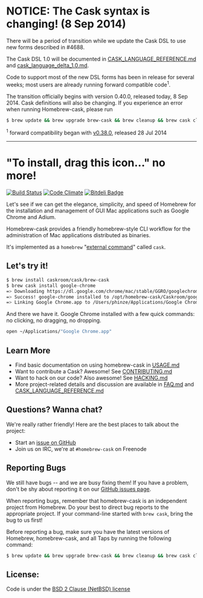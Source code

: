 # NOTICE: The Cask syntax is changing! (8 Sep 2014)

There will be a period of transition while we update the Cask DSL to use
new forms described in #4688.

The Cask DSL 1.0 will be documented in [CASK_LANGUAGE_REFERENCE.md](doc/CASK_LANGUAGE_REFERENCE.md)
and [cask_language_delta_1.0.md](doc/cask_language_delta_1.0.md).

Code to support most of the new DSL forms has been in release for several
weeks; most users are already running forward compatible code<sup>1</sup>.

The transition officially begins with version 0.40.0, released today, 8
Sep 2014.  Cask definitions will also be changing.  If you experience an
error when running Homebrew-cask, please run

```bash
$ brew update && brew upgrade brew-cask && brew cleanup && brew cask cleanup
```

<sup>1</sup> forward compatibility began with [v0.38.0](https://github.com/caskroom/homebrew-cask/releases/tag/v0.38.0), released 28 Jul 2014

---------------------------------------


# "To install, drag this icon..." no more!

[![Build Status](https://travis-ci.org/caskroom/homebrew-cask.png?branch=master)](https://travis-ci.org/caskroom/homebrew-cask)
[![Code Climate](https://codeclimate.com/github/caskroom/homebrew-cask.png)](https://codeclimate.com/github/caskroom/homebrew-cask)
[![Bitdeli Badge](https://d2weczhvl823v0.cloudfront.net/caskroom/homebrew-cask/trend.png)](https://bitdeli.com/free "Bitdeli Badge")


Let's see if we can get the elegance, simplicity, and speed of Homebrew for the
installation and management of GUI Mac applications such as Google Chrome and Adium.

Homebrew-cask provides a friendly homebrew-style CLI workflow for the
administration of Mac applications distributed as binaries.

It's implemented as a `homebrew` "[external command](https://github.com/mxcl/homebrew/wiki/External-Commands)"
called `cask`.

## Let's try it!
```sh
$ brew install caskroom/cask/brew-cask
$ brew cask install google-chrome
=> Downloading https://dl.google.com/chrome/mac/stable/GGRO/googlechrome.dmg
=> Success! google-chrome installed to /opt/homebrew-cask/Caskroom/google-chrome/stable-channel
=> Linking Google Chrome.app to /Users/phinze/Applications/Google Chrome.app
```
And there we have it. Google Chrome installed with a few quick commands: no clicking, no dragging, no dropping.
```sh
open ~/Applications/"Google Chrome.app"
```
## Learn More

 * Find basic documentation on using homebrew-cask in [USAGE.md](USAGE.md)
 * Want to contribute a Cask? Awesome! See [CONTRIBUTING.md](CONTRIBUTING.md)
 * Want to hack on our code? Also awesome! See [HACKING.md](doc/HACKING.md)
 * More project-related details and discussion are available in [FAQ.md](doc/FAQ.md) and [CASK_LANGUAGE_REFERENCE.md](doc/CASK_LANGUAGE_REFERENCE.md)

## Questions? Wanna chat?

We're really rather friendly! Here are the best places to talk about the project:

 * Start an [issue on GitHub](https://github.com/caskroom/homebrew-cask/issues/new)
 * Join us on IRC, we're at `#homebrew-cask` on Freenode

## Reporting Bugs

We still have bugs -- and we are busy fixing them!  If you have a problem, don't
be shy about reporting it on our [GitHub issues page](https://github.com/caskroom/homebrew-cask/issues?state=open).

When reporting bugs, remember that homebrew-cask is an independent project from
Homebrew.  Do your best to direct bug reports to the appropriate project.  If
your command-line started with `brew cask`, bring the bug to us first!

Before reporting a bug, make sure you have the latest versions of Homebrew,
homebrew-cask, and all Taps by running the following command:

```bash
$ brew update && brew upgrade brew-cask && brew cleanup && brew cask cleanup
```

## License:
Code is under the [BSD 2 Clause (NetBSD) license](LICENSE)
